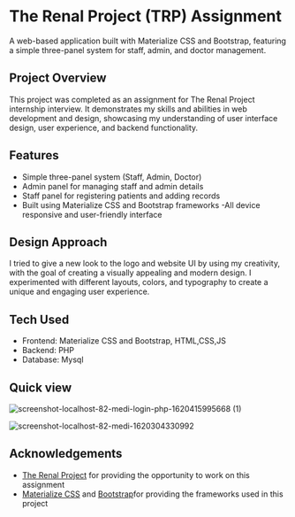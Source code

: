 
# The Renal Project (TRP) Assignment

A web-based application built with Materialize CSS and Bootstrap, featuring a simple three-panel system for staff, admin, and doctor management.



## Project Overview

This project was completed as an assignment for The Renal Project internship interview. It demonstrates my skills and abilities in web development and design, showcasing my understanding of user interface design, user experience, and backend functionality.
## Features

- Simple three-panel system (Staff, Admin, Doctor)
- Admin panel for managing staff and admin details
- Staff panel for registering patients and adding records
- Built using Materialize CSS and Bootstrap frameworks
-All device responsive and user-friendly interface

## Design Approach

I tried to give a new look to the logo and website UI by using my creativity, with the goal of creating a visually appealing and modern design. I experimented with different layouts, colors, and typography to create a unique and engaging user experience.

## Tech Used
- Frontend: Materialize CSS and Bootstrap, HTML,CSS,JS
- Backend: PHP
- Database: Mysql

## Quick view

![screenshot-localhost-82-medi-login-php-1620415995668 (1)](https://github.com/user-attachments/assets/9019d74c-2075-4758-a5f2-b7f26fe2bd9a)

![screenshot-localhost-82-medi-1620304330992](https://github.com/user-attachments/assets/aef0a9c5-9aac-4efb-9fe5-b608083b377f)


## Acknowledgements

 - [The Renal Project](https://therenalproject.com/) for providing the opportunity to work on this assignment
 - [Materialize CSS](https://materializecss.com/) and [Bootstrap](https://getbootstrap.com/)for providing the frameworks used in this project

